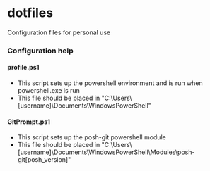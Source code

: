 # dotfiles
Configuration files for personal use

### Configuration help

#### profile.ps1
* This script sets up the powershell environment and is run when powershell.exe is run
* This file should be placed in "C:\Users\\[username]\Documents\WindowsPowerShell\"

#### GitPrompt.ps1
* This script sets up the posh-git powershell module
* This file should be placed in "C:\Users\\[username]\Documents\WindowsPowerShell\Modules\posh-git\[posh_version]\"